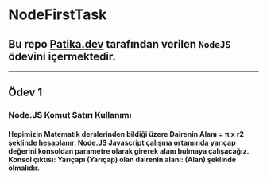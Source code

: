 # NodeFirstTask

## Bu repo [Patika.dev](https://www.patika.dev) tarafından verilen `NodeJS` ödevini içermektedir.
---
## Ödev 1
### Node.JS Komut Satırı Kullanımı
#### Hepimizin Matematik derslerinden bildiği üzere Dairenin Alanı = π x r2 şeklinde hesaplanır. Node.JS Javascript çalışma ortamında yarıçap değerini konsoldan parametre olarak girerek alanı bulmaya çalışacağız. Konsol çıktısı: Yarıçapı (Yarıçap) olan dairenin alanı: (Alan) şeklinde olmalıdır.
